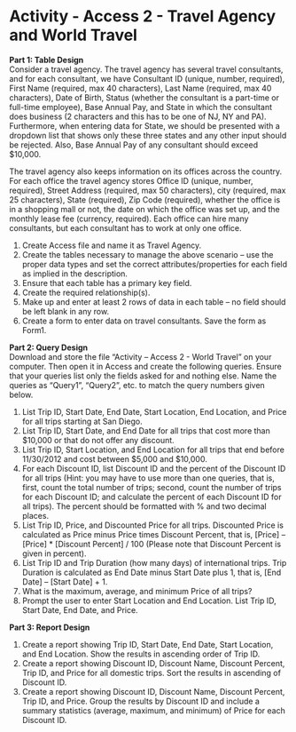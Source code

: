 # Activity - Access 2 - Travel Agency and World Travel
**Part 1: Table Design**<br>
Consider a travel agency. The travel agency has several travel consultants, and for each consultant, we have Consultant ID (unique, number, required), First Name (required, max 40 characters), Last Name (required, max 40 characters), Date of Birth, Status (whether the consultant is a part-time or full-time employee), Base Annual Pay, and State in which the consultant does business (2 characters and this has to be one of NJ, NY and PA). Furthermore, when entering data for State, we should be presented with a dropdown list that shows only these three states and any other input should be rejected. Also, Base Annual Pay of any consultant should exceed $10,000.

The travel agency also keeps information on its offices across the country. For each office the travel agency stores Office ID (unique, number, required), Street Address (required, max 50 characters), city (required, max 25 characters), State (required), Zip Code (required), whether the office is in a shopping mall or not, the date on which the office was set up, and the monthly lease fee (currency, required). Each office can hire many consultants, but each consultant has to work at only one office.
1. Create Access file and name it as Travel Agency.
2.	Create the tables necessary to manage the above scenario – use the proper data types and set the correct attributes/properties for each field as implied in the description. 
3.	Ensure that each table has a primary key field.
4.	Create the required relationship(s).
5.	Make up and enter at least 2 rows of data in each table – no field should be left blank in any row.
6.	Create a form to enter data on travel consultants. Save the form as Form1.

**Part 2: Query Design**<br>
Download and store the file “Activity – Access 2 - World Travel” on your computer. Then open it in Access and create the following queries. Ensure that your queries list only the fields asked for and nothing else. Name the queries as “Query1”, “Query2”, etc. to match the query numbers given below.
1.	List Trip ID, Start Date, End Date, Start Location, End Location, and Price for all trips starting at San Diego.
2.	List Trip ID, Start Date, and End Date for all trips that cost more than $10,000 or that do not offer any discount.
3.	List Trip ID, Start Location, and End Location for all trips that end before 11/30/2012 and cost between $5,000 and $10,000.
4.	For each Discount ID, list Discount ID and the percent of the Discount ID for all trips (Hint: you may have to use more than one queries, that is, first, count the total number of trips; second, count the number of trips for each Discount ID; and calculate the percent of each Discount ID for all trips). The percent should be formatted with % and two decimal places.
5.	List Trip ID, Price, and Discounted Price for all trips. Discounted Price is calculated as Price minus Price times Discount Percent, that is, [Price] – [Price] * [Discount Percent] / 100 (Please note that Discount Percent is given in percent).
6.	List Trip ID and Trip Duration (how many days) of international trips. Trip Duration is calculated as End Date minus Start Date plus 1, that is, [End Date] – [Start Date] + 1.
7.	What is the maximum, average, and minimum Price of all trips?
8.	Prompt the user to enter Start Location and End Location. List Trip ID, Start Date, End Date, and Price.

**Part 3: Report Design**
1.	Create a report showing Trip ID, Start Date, End Date, Start Location, and End Location. Show the results in ascending order of Trip ID.
2.	Create a report showing Discount ID, Discount Name, Discount Percent, Trip ID, and Price for all domestic trips. Sort the results in ascending of Discount ID.
3.	Create a report showing Discount ID, Discount Name, Discount Percent, Trip ID, and Price. Group the results by Discount ID and include a summary statistics (average, maximum, and minimum) of Price for each Discount ID.
